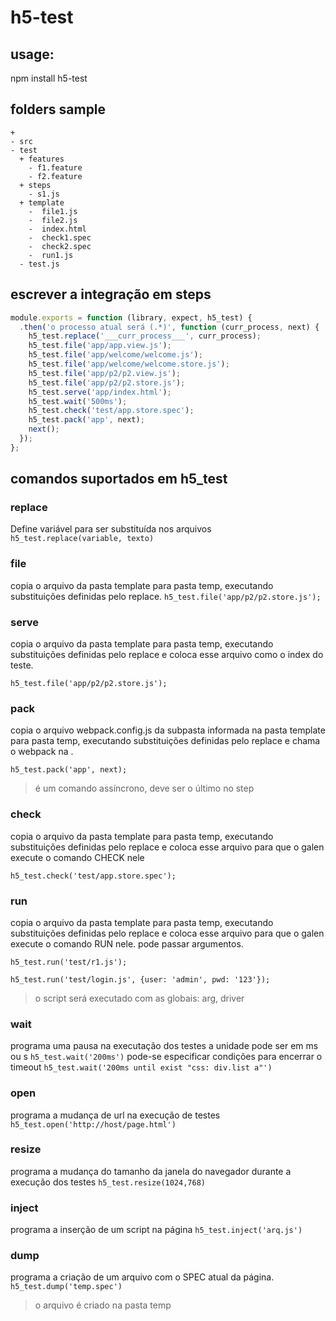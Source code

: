 # h5-test

## usage:

npm install h5-test

## folders sample
```
+
- src
- test
  + features
    - f1.feature
    - f2.feature
  + steps
    - s1.js
  + template
    -  file1.js
    -  file2.js
    -  index.html
    -  check1.spec
    -  check2.spec
    -  run1.js
  - test.js
```  

## escrever a integração em steps

```javascript
module.exports = function (library, expect, h5_test) {
  .then('o processo atual será (.*)', function (curr_process, next) {
    h5_test.replace('___curr_process___', curr_process);
    h5_test.file('app/app.view.js');
    h5_test.file('app/welcome/welcome.js');
    h5_test.file('app/welcome/welcome.store.js');
    h5_test.file('app/p2/p2.view.js');
    h5_test.file('app/p2/p2.store.js');
    h5_test.serve('app/index.html');
    h5_test.wait('500ms');
    h5_test.check('test/app.store.spec');
    h5_test.pack('app', next);
    next();
  });
};
```

## comandos suportados em h5_test

### replace
Define variável para ser substituída nos arquivos
`h5_test.replace(variable, texto)`

### file
copia o arquivo da pasta template para pasta temp, executando substituições definidas pelo replace.
`h5_test.file('app/p2/p2.store.js');`

### serve
copia o arquivo da pasta template para pasta temp, executando substituições definidas pelo replace e coloca esse arquivo como o index do teste.

`h5_test.file('app/p2/p2.store.js');`

### pack
copia o arquivo webpack.config.js da subpasta informada na pasta template para pasta temp, executando substituições definidas pelo replace e chama o webpack na .

`h5_test.pack('app', next);`
> é um comando assíncrono, deve ser o último no step

### check
copia o arquivo da pasta template para pasta temp, executando substituições definidas pelo replace e coloca esse arquivo para que o galen execute o comando CHECK nele

`h5_test.check('test/app.store.spec');`

### run
copia o arquivo da pasta template para pasta temp, executando substituições definidas pelo replace e coloca esse arquivo para que o galen execute o comando RUN nele. pode passar argumentos.

`h5_test.run('test/r1.js');`

`h5_test.run('test/login.js', {user: 'admin', pwd: '123'});`

> o script será executado com as globais: arg, driver

### wait
programa uma pausa na executação dos testes
a unidade pode ser em ms ou s
`h5_test.wait('200ms')`
pode-se especificar condições para encerrar o timeout
`h5_test.wait('200ms until exist "css: div.list a"')`

### open
programa a mudança de url na execução de testes
`h5_test.open('http://host/page.html')`

### resize
programa a mudança do tamanho da janela do navegador durante a execução dos testes 
`h5_test.resize(1024,768)`

### inject
programa a inserção de um script na página
`h5_test.inject('arq.js')`

### dump
programa a criação de um arquivo com o SPEC atual da página.
`h5_test.dump('temp.spec')`
> o arquivo é criado na pasta temp 
